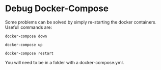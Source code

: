 # Debug Docker-Compose

Some problems can be solved by simply re-starting the docker containers. Usefull commands are:

`docker-compose down`

`docker-compose up`

`docker-compose restart`

You will need to be in a folder with a docker-compose.yml.